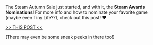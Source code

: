 The Steam Autumn Sale just started, and with it, the **Steam Awards Nominations**! For more info and how to nominate your favorite game (maybe even Tiny Life??), check out this post! ❤️

[>> THIS POST <<](https://store.steampowered.com/news/app/1651490/view/6940671479657332380)

(There may even be some sneak peeks in there too!)
